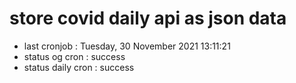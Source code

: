 # store covid daily api as json data

- last cronjob : Tuesday, 30 November 2021 13:11:21
- status og cron : success
- status daily cron : success
      
      